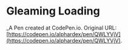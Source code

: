 # Gleaming Loading
 _A Pen created at CodePen.io. Original URL: [https://codepen.io/alphardex/pen/QWLYVjV](https://codepen.io/alphardex/pen/QWLYVjV).

 